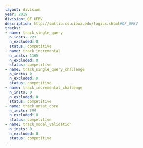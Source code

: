 ```yaml
---
layout: division
year: 2019
division: QF_UFBV
description: http://smtlib.cs.uiowa.edu/logics.shtml#QF_UFBV
tracks:
- name: track_single_query
  n_insts: 223
  n_excluded: 0
  status: competitive
- name: track_incremental
  n_insts: 1165
  n_excluded: 0
  status: competitive
- name: track_single_query_challenge
  n_insts: 0
  n_excluded: 0
  status: competitive
- name: track_incremental_challenge
  n_insts: 0
  n_excluded: 0
  status: competitive
- name: track_unsat_core
  n_insts: 300
  n_excluded: 0
  status: competitive
- name: track_model_validation
  n_insts: 0
  n_excluded: 0
  status: competitive
---
```


